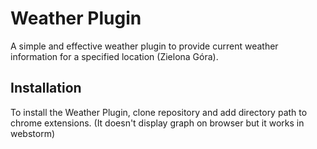 # Weather Plugin

A simple and effective weather plugin to provide current weather information for a specified location (Zielona Góra).

## Installation

To install the Weather Plugin, clone repository and add directory path to chrome extensions. (It doesn't display graph on browser but it works in webstorm)  

